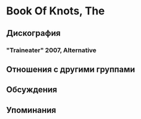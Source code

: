 # Book Of Knots, The



## Дискография

### "Traineater" 2007, Alternative




## Отношения с другими группами


## Обсуждения


## Упоминания

